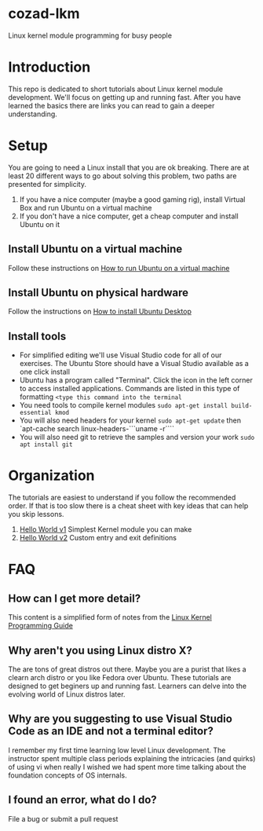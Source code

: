 # cozad-lkm
 Linux kernel module programming for busy people
 
# Introduction 
This repo is dedicated to short tutorials about Linux kernel module development. We'll focus on getting up and running fast. After you have learned the basics there are links you can read to gain a deeper understanding.

# Setup
You are going to need a Linux install that you are ok breaking. There are at least 20 different ways to go about solving this problem, two paths are presented for simplicity.

1. If you have a nice computer (maybe a good gaming rig), install Virtual Box and run Ubuntu on a virtual machine
2. If you don't have a nice computer, get a cheap computer and install Ubuntu on it

## Install Ubuntu on a virtual machine

Follow these instructions on [How to run Ubuntu on a virtual machine](https://ubuntu.com/tutorials/how-to-run-ubuntu-desktop-on-a-virtual-machine-using-virtualbox#1-overview)

## Install Ubuntu on physical hardware 

Follow the instructions on [How to install Ubuntu Desktop](https://ubuntu.com/tutorials/install-ubuntu-desktop#1-overview)

## Install tools

 - For simplified editing we'll use Visual Studio code for all of our exercises. The Ubuntu Store should have a Visual Studio available as a one click install
 - Ubuntu has a program called "Terminal". Click the icon in the left corner to access installed applications. Commands are listed in this type of formatting `<type this command into the terminal`
 - You need tools to compile kernel modules `sudo apt-get install build-essential kmod`
 - You will also need headers for your kernel `sudo apt-get update` then `apt-cache search linux-headers-```uname -r````
 - You will also need git to retrieve the samples and version your work `sudo apt install git`
 
# Organization
The tutorials are easiest to understand if you follow the recommended order. If that is too slow there is a cheat sheet with key ideas that can help you skip lessons.

1. [Hello World v1](/hello-1) Simplest Kernel module you can make
2. [Hello World v2](/hello-2) Custom entry and exit definitions

# FAQ

## How can I get more detail?
This content is a simplified form of notes from the [Linux Kernel Programming Guide](https://sysprog21.github.io/lkmpg/)

## Why aren't you using Linux distro X?
The are tons of great distros out there. Maybe you are a purist that likes a clearn arch distro or you like Fedora over Ubuntu. These tutorials are designed to get beginers up and running fast. Learners can delve into the evolving world of Linux distros later.

## Why are you suggesting to use Visual Studio Code as an IDE and not a terminal editor?
I remember my first time learning low level Linux development. The instructor spent multiple class periods explaining the intricacies (and quirks) of using vi when really I wished we had spent more time talking about the foundation concepts of OS internals.

## I found an error, what do I do?
File a bug or submit a pull request
